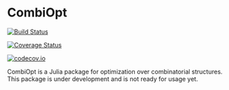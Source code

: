 # CombiOpt

[![Build Status](https://travis-ci.org/madeleineudell/CombiOpt.jl.svg?branch=master)](https://travis-ci.org/madeleineudell/CombiOpt.jl)

[![Coverage Status](https://coveralls.io/repos/madeleineudell/CombiOpt.jl/badge.svg?branch=master&service=github)](https://coveralls.io/github/madeleineudell/CombiOpt.jl?branch=master)

[![codecov.io](http://codecov.io/github/madeleineudell/CombiOpt.jl/coverage.svg?branch=master)](http://codecov.io/github/madeleineudell/CombiOpt.jl?branch=master)

CombiOpt is a Julia package for optimization over combinatorial structures.
This package is under development and is not ready for usage yet.
